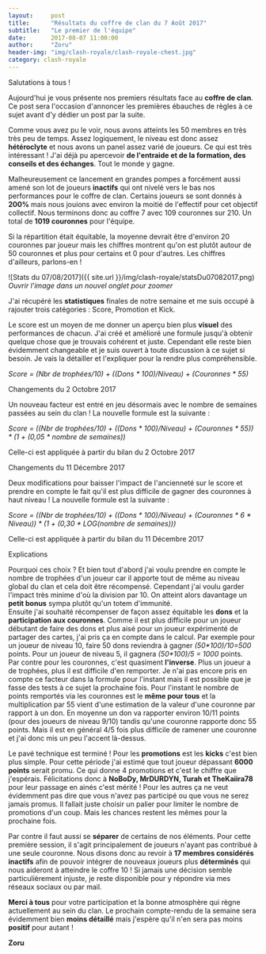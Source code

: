 ```yaml
---
layout:     post
title:      "Résultats du coffre de clan du 7 Août 2017"
subtitle:   "Le premier de l'équipe"
date:       2017-08-07 11:00:00
author:     "Zoru"
header-img: "img/clash-royale/clash-royale-chest.jpg"
category: clash-royale
---
```


<p>Salutations à tous !</p>

<p>Aujourd'hui je vous présente nos premiers résultats face au <b>coffre de clan</b>. Ce post sera l'occasion d'annoncer les premières ébauches de règles à ce sujet avant d'y dédier un post par la suite.</p>

<p>Comme vous avez pu le voir, nous avons atteints les 50 membres en très très peu de temps. Assez logiquement, le niveau est donc assez <b>hétéroclyte</b> et nous avons un panel assez varié de joueurs. Ce qui est très intéressant ! J'ai déjà pu apercevoir <b>de l'entraide et de la formation, des conseils et des échanges</b>. Tout le monde y gagne.</p>

<p>Malheureusement ce lancement en grandes pompes a forcément aussi amené son lot de joueurs <b>inactifs</b> qui ont nivelé vers le bas nos performances pour le coffre de clan. Certains joueurs se sont donnés à <b>200%</b> mais nous jouions avec environ la moitié de l'effectif pour cet objectif collectif. Nous terminons donc au coffre 7 avec 109 couronnes sur 210. Un total de <b>1019 couronnes</b> pour l'équipe.</p>

<p>Si la répartition était équitable, la moyenne devrait être d'environ 20 couronnes par joueur mais les chiffres montrent qu'on est plutôt autour de 50 couronnes et plus pour certains et 0 pour d'autres. Les chiffres d'ailleurs, parlons-en !</p>

![Stats du 07/08/2017]({{ site.url }}/img/clash-royale/statsDu07082017.png)
<i>Ouvrir l'image dans un nouvel onglet pour zoomer</i>

<p>J'ai récupéré les <b>statistiques</b> finales de notre semaine et me suis occupé à rajouter trois catégories : Score, Promotion et Kick.</p>

<p>Le score est un moyen de me donner un aperçu bien plus <b>visuel</b> des performances de chacun. J'ai créé et amélioré une formule jusqu'à obtenir quelque chose que je trouvais cohérent et juste. Cependant elle reste bien évidemment changeable et je suis ouvert à toute discussion à ce sujet si besoin. Je vais la détailler et l'expliquer pour la rendre plus compréhensible.</p>

<p><i>Score = (Nbr de trophées/10) + ((Dons * 100)/Niveau) + (Couronnes * 55)</i></p>

<p><span class="post-title">Changements du 2 Octobre 2017</span></p>

<p>Un nouveau facteur est entré en jeu désormais avec le nombre de semaines passées au sein du clan ! La nouvelle formule est la suivante : </p>

<p><i>Score = ((Nbr de trophées/10) + ((Dons * 100)/Niveau) + (Couronnes * 55)) * (1 + (0,05 * nombre de semaines))</i></p>

<p>Celle-ci est appliquée à partir du bilan du 2 Octobre 2017</p>

<p><span class="post-title">Changements du 11 Décembre 2017</span></p>

<p>Deux modifications pour baisser l'impact de l'ancienneté sur le score et prendre en compte le fait qu'il est plus difficile de gagner des couronnes à haut niveau ! La nouvelle formule est la suivante : </p>

<p><i>Score = ((Nbr de trophées/10) + ((Dons * 100)/Niveau) + (Couronnes * 6 * Niveau)) * (1 + (0,30 * LOG(nombre de semaines)))</i></p>

<p>Celle-ci est appliquée à partir du bilan du 11 Décembre 2017</p>

<p><span class="post-title">Explications</span></p>

<p>Pourquoi ces choix ? Et bien tout d'abord j'ai voulu prendre en compte le nombre de trophées d'un joueur car il apporte tout de même au niveau global du clan et cela doit être récompensé. Cependant j'ai voulu garder l'impact très minime d'où la division par 10. On atteint alors davantage un <b>petit bonus</b> sympa plutôt qu'un totem d'immunité. <br/>
Ensuite j'ai souhaité récompenser de façon assez équitable les <b>dons</b> et la <b>participation aux couronnes</b>. Comme il est plus difficile pour un joueur débutant de faire des dons et plus aisé pour un joueur expérimenté de partager des cartes, j'ai pris ça en compte dans le calcul. Par exemple pour un joueur de niveau 10, faire 50 dons reviendra à gagner <i>(50*100)/10=500</i> points. Pour un joueur de niveau 5, il gagnera <i>(50*100)/5 = 1000</i> points.<br/>
Par contre pour les couronnes, c'est quasiment <b>l'inverse</b>. Plus un joueur a de trophées, plus il est difficile d'en remporter. Je n'ai pas encore pris en compte ce facteur dans la formule pour l'instant mais il est possible que je fasse des tests à ce sujet la prochaine fois. Pour l'instant le nombre de points remportés via les couronnes est le <b>même pour tous</b> et la multiplication par 55 vient d'une estimation de la valeur d'une couronne par rapport à un don. En moyenne un don va rapporter environ 10/11 points (pour des joueurs de niveau 9/10) tandis qu'une couronne rapporte donc 55 points. Mais il est en général 4/5 fois plus difficile de ramener une couronne et j'ai donc mis un peu l'accent là-dessus. 
</p>

<p>Le pavé technique est terminé ! Pour les <b>promotions</b> est les <b>kicks</b> c'est bien plus simple. Pour cette période j'ai estimé que tout joueur dépassant <b>6000 points</b> serait promu. Ce qui donne 4 promotions et c'est le chiffre que j'espérais. Félicitations donc à <b>NoBoDy, MrDURDYN, Turah et TheKaiira78</b> pour leur passage en ainés c'est mérité ! Pour les autres ça ne veut évidemment pas dire que vous n'avez pas participé ou que vous ne serez jamais promus. Il fallait juste choisir un palier pour limiter le nombre de promotions d'un coup. Mais les chances restent les mêmes pour la prochaine fois.</p>

<p>Par contre il faut aussi se <b>séparer</b> de certains de nos éléments. Pour cette première session, il s'agit principalement de joueurs n'ayant pas contribué à une seule couronne. Nous disons donc au revoir à <b>17 membres considérés inactifs</b> afin de pouvoir intégrer de nouveaux joueurs plus <b>déterminés</b> qui nous aideront à atteindre le coffre 10 ! Si jamais une décision semble particulièrement injuste, je reste disponible pour y répondre via mes réseaux sociaux ou par mail.</p>

<p><b>Merci à tous</b> pour votre participation et la bonne atmosphère qui règne actuellement au sein du clan. Le prochain compte-rendu de la semaine sera évidemment bien <b>moins détaillé</b> mais j'espère qu'il n'en sera pas moins <b>positif</b> pour autant !</p>

<p><b>Zoru</b></p>